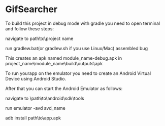 # GifSearcher
To build this project in debug mode with gradle you need to open terminal and follow these steps:

navigate to path\to\project name  

run gradlew.bat(or gradlew.sh if you use Linux/Mac) assembled bug  

This creates an apk named module_name-debug.apk in project_name\module_name\build\outputs\apk

To run yourapp on the emulator you need to create an Android Virtual Device using Android Studio.  

After that you can start the Android Emulator as follows:

navigate to \path\to\android\sdk\tools

run emulator -avd avd_name

adb install path\to\app.apk


